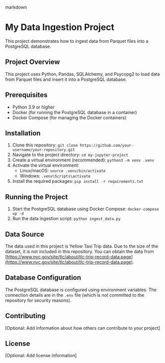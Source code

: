 markdown
# My Data Ingestion Project

This project demonstrates how to ingest data from Parquet files into a PostgreSQL database.

## Project Overview

This project uses Python, Pandas, SQLAlchemy, and Psycopg2 to load data from Parquet files and insert it into a PostgreSQL database.

## Prerequisites

*   Python 3.9 or higher
*   Docker (for running the PostgreSQL database in a container)
*   Docker Compose (for managing the Docker containers)

## Installation

1.  Clone this repository: `git clone https://github.com/your-username/your-repository.git`
2.  Navigate to the project directory: `cd my-jupyter-project`
3.  Create a virtual environment (recommended): `python3 -m venv .venv`
4.  Activate the virtual environment:
    *   Linux/macOS: `source .venv/bin/activate`
    *   Windows: `.venv\Scripts\activate`
5.  Install the required packages: `pip install -r requirements.txt`

## Running the Project

1.  Start the PostgreSQL database using Docker Compose: `docker-compose up -d`
2.  Run the data ingestion script: `python ingest_data.py`

## Data Source

The data used in this project is Yellow Taxi Trip data.  Due to the size of the dataset, it is not included in this repository.  You can obtain the data from [https://www.nyc.gov/site/tlc/about/tlc-trip-record-data.page](https://www.nyc.gov/site/tlc/about/tlc-trip-record-data.page).

## Database Configuration

The PostgreSQL database is configured using environment variables. The connection details are in the `.env` file (which is not committed to the repository for security reasons).

## Contributing

[Optional: Add information about how others can contribute to your project]

## License

[Optional: Add license information]